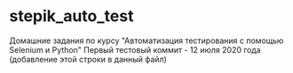 ﻿# stepik_auto_test
Домашние задания по курсу "Автоматизация тестирования с помощью Selenium и Python"
Первый тестовый коммит - 12 июля 2020 года (добавление этой строки в данный файл)

